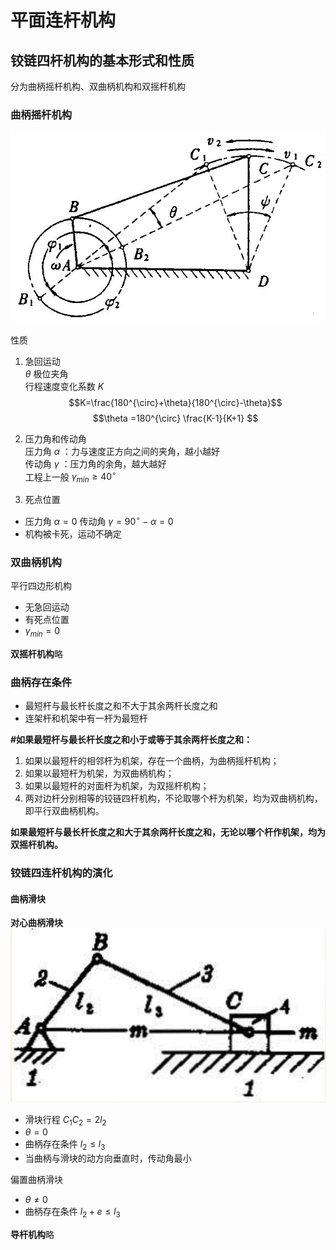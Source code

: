 # 平面连杆机构

## 铰链四杆机构的基本形式和性质

分为曲柄摇杆机构、双曲柄机构和双摇杆机构

### 曲柄摇杆机构

![这是图片](picture/tomm_四杆机构极位夹角.jpeg "Magic Gardens")  

性质  

1. 急回运动  
$\theta$ 极位夹角  
行程速度变化系数 $K$
$$K=\frac{180^{\circ}+\theta}{180^{\circ}-\theta}$$
$$\theta =180^{\circ} \frac{K-1}{K+1}  $$
2. 压力角和传动角  
压力角 $\alpha$ ：力与速度正方向之间的夹角，越小越好  
传动角 $\gamma$ ：压力角的余角，越大越好  
工程上一般 $\gamma_{min} \ge 40^{\circ}$

3. 死点位置

* 压力角 $\alpha = 0$ 传动角 $\gamma = 90^{\circ}-\alpha = 0$
* 机构被卡死，运动不确定

### 双曲柄机构

平行四边形机构  

* 无急回运动
* 有死点位置
* $\gamma_{min}=0$  

**双摇杆机构**略

### 曲柄存在条件

* 最短杆与最长杆长度之和不大于其余两杆长度之和
* 连架杆和机架中有一杆为最短杆

**#如果最短杆与最长杆长度之和小于或等于其余两杆长度之和：**  

1. 如果以最短杆的相邻杆为机架，存在一个曲柄，为曲柄摇杆机构；
2. 如果以最短杆为机架，为双曲柄机构；
3. 如果以最短杆的对面杆为机架，为双摇杆机构；
4. 两对边杆分别相等的铰链四杆机构，不论取哪个杆为机架，均为双曲柄机构，即平行双曲柄机构。

**如果最短杆与最长杆长度之和大于其余两杆长度之和，无论以哪个杆作机架，均为双摇杆机构。**

### 铰链四连杆机构的演化

#### **曲柄滑块**

**对心曲柄滑块**
![这是图片](picture/1.png "Magic Gardens")

* 滑块行程 $C_1 C_2 = 2l_2$
* $\theta = 0$
* 曲柄存在条件 $l_2 \le l_3$
* 当曲柄与滑块的动方向垂直时，传动角最小  

偏置曲柄滑块

* $\theta \ne 0$
* 曲柄存在条件 $l_2 +e\le l_3$

**导杆机构**略

